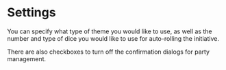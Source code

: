 # Settings
You can specify what type of theme you would like to use, as well as the number and type of dice you would like to use for auto-rolling the initiative.

There are also checkboxes to turn off the confirmation dialogs for party management.